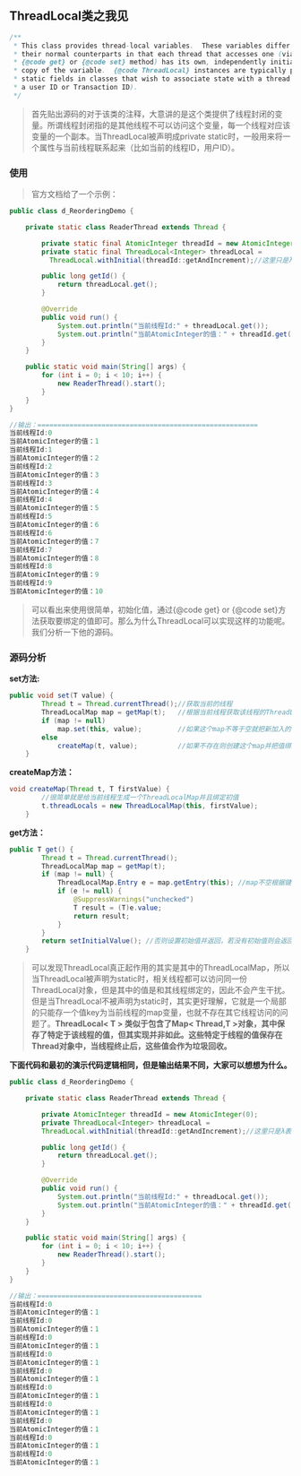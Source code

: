 ## ThreadLocal类之我见

```java
/**
 * This class provides thread-local variables.  These variables differ from
 * their normal counterparts in that each thread that accesses one (via its
 * {@code get} or {@code set} method) has its own, independently initialized
 * copy of the variable.  {@code ThreadLocal} instances are typically private
 * static fields in classes that wish to associate state with a thread (e.g.,
 * a user ID or Transaction ID).
 */
```

> 首先贴出源码的对于该类的注释，大意讲的是这个类提供了线程封闭的变量。所谓线程封闭指的是其他线程不可以访问这个变量，每一个线程对应该变量的一个副本。当ThreadLocal被声明成private static时，一般用来将一个属性与当前线程联系起来（比如当前的线程ID，用户ID）。

### 使用

> 官方文档给了一个示例：

```java
public class d_ReorderingDemo {

    private static class ReaderThread extends Thread {

        private static final AtomicInteger threadId = new AtomicInteger(0);
        private static final ThreadLocal<Integer> threadLocal =
          ThreadLocal.withInitial(threadId::getAndIncrement);//这里只是λ表达式的初始化形式

        public long getId() {
            return threadLocal.get();
        }

        @Override
        public void run() {
            System.out.println("当前线程Id:" + threadLocal.get());
            System.out.println("当前AtomicInteger的值：" + threadId.get());
        }
    }

    public static void main(String[] args) {
        for (int i = 0; i < 10; i++) {
            new ReaderThread().start();
        }
    }
}

//输出：=======================================================
当前线程Id:0
当前AtomicInteger的值：1
当前线程Id:1
当前AtomicInteger的值：2
当前线程Id:2
当前AtomicInteger的值：3
当前线程Id:3
当前AtomicInteger的值：4
当前线程Id:4
当前AtomicInteger的值：5
当前线程Id:5
当前AtomicInteger的值：6
当前线程Id:6
当前AtomicInteger的值：7
当前线程Id:7
当前AtomicInteger的值：8
当前线程Id:8
当前AtomicInteger的值：9
当前线程Id:9
当前AtomicInteger的值：10
```

> 可以看出来使用很简单，初始化值，通过{@code get} or {@code set}方法获取要绑定的值即可。那么为什么ThreadLocal可以实现这样的功能呢。我们分析一下他的源码。

### 源码分析

**set方法:**

```java
public void set(T value) {
        Thread t = Thread.currentThread();//获取当前的线程
        ThreadLocalMap map = getMap(t);   //根据当前线程获取该线程的ThreadLocalMap
        if (map != null)
            map.set(this, value);		  //如果这个map不等于空就把新加入的值和当前线程绑定
        else
            createMap(t, value);		  //如果不存在则创建这个map并把值绑定
    }
```

**createMap方法：**

```java
void createMap(Thread t, T firstValue) {
  		//很简单就是给当前线程生成一个ThreadLocalMap并且绑定初值
        t.threadLocals = new ThreadLocalMap(this, firstValue);
    }
```

**get方法：**

```java
public T get() {
        Thread t = Thread.currentThread();
        ThreadLocalMap map = getMap(t);
        if (map != null) {
            ThreadLocalMap.Entry e = map.getEntry(this); //map不空根据键取值
            if (e != null) {
                @SuppressWarnings("unchecked")
                T result = (T)e.value;
                return result;
            }
        }
        return setInitialValue(); //否则设置初始值并返回，若没有初始值则会返回空
    }
```

> 可以发现ThreadLocal真正起作用的其实是其中的ThreadLocalMap，所以当ThreadLocal被声明为static时，相关线程都可以访问同一份ThreadLocal对象，但是其中的值是和其线程绑定的，因此不会产生干扰。但是当ThreadLocal不被声明为static时，其实更好理解，它就是一个局部的只能存一个值key为当前线程的map变量，也就不存在其它线程访问的问题了。**ThreadLocal< T > 类似于包含了Map< Thread,T >对象，其中保存了特定于该线程的值，但其实现并非如此。这些特定于线程的值保存在Thread对象中，当线程终止后，这些值会作为垃圾回收。** 

**下面代码和最初的演示代码逻辑相同，但是输出结果不同，大家可以想想为什么。**

```java
public class d_ReorderingDemo {

    private static class ReaderThread extends Thread {

        private AtomicInteger threadId = new AtomicInteger(0);
        private ThreadLocal<Integer> threadLocal =
        ThreadLocal.withInitial(threadId::getAndIncrement);//这里只是λ表达式的初始化形式

        public long getId() {
            return threadLocal.get();
        }

        @Override
        public void run() {
            System.out.println("当前线程Id:" + threadLocal.get());
            System.out.println("当前AtomicInteger的值：" + threadId.get());
        }
    }

    public static void main(String[] args) {
        for (int i = 0; i < 10; i++) {
            new ReaderThread().start();
        }
    }
}

//输出：=========================================
当前线程Id:0
当前AtomicInteger的值：1
当前线程Id:0
当前AtomicInteger的值：1
当前线程Id:0
当前AtomicInteger的值：1
当前线程Id:0
当前AtomicInteger的值：1
当前线程Id:0
当前AtomicInteger的值：1
当前线程Id:0
当前AtomicInteger的值：1
当前线程Id:0
当前AtomicInteger的值：1
当前线程Id:0
当前AtomicInteger的值：1
当前线程Id:0
当前AtomicInteger的值：1
当前线程Id:0
当前AtomicInteger的值：1
```

